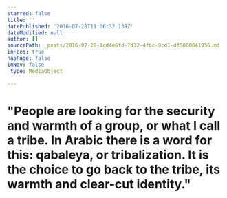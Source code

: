 ```yaml
---
starred: false
title: ''
datePublished: '2016-07-28T11:06:32.139Z'
dateModified: null
author: []
sourcePath: _posts/2016-07-28-1cd4e6fd-7d32-4fbc-9cd1-df5860841956.md
inFeed: true
hasPage: false
inNav: false
_type: MediaObject

---
```

# "People are looking for the security and warmth of a group, or what I call a tribe. In Arabic there is a word for this: qabaleya, or tribalization. It is the choice to go back to the tribe, its warmth and clear-cut identity."